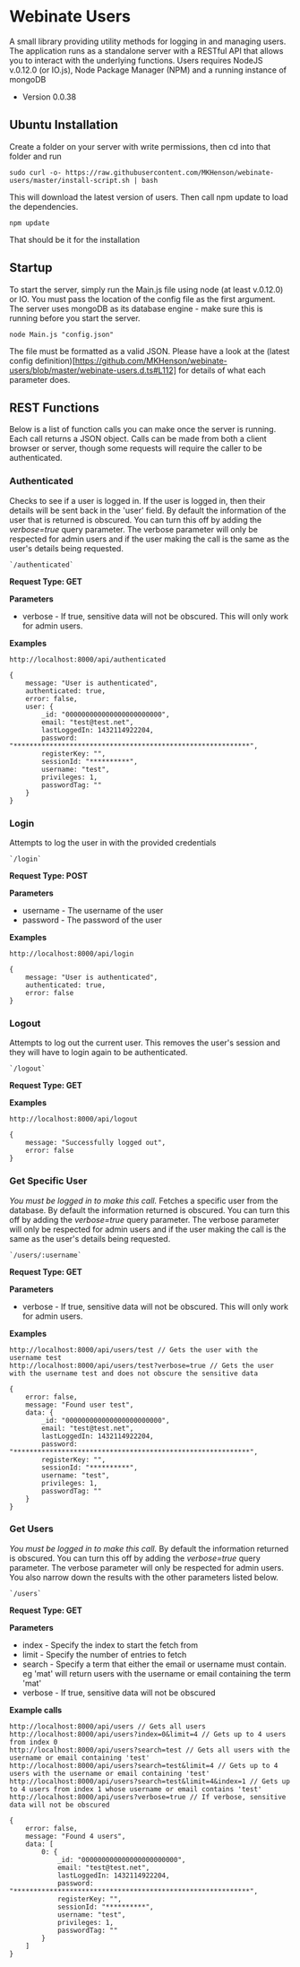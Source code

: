 Webinate Users
===============

A small library providing utility methods for logging in and managing users. The application runs as a standalone 
server with a RESTful API that allows you to interact with the underlying functions. Users requires NodeJS v.0.12.0 (or IO.js),
Node Package Manager (NPM) and a running instance of mongoDB

* Version 0.0.38

## Ubuntu Installation

Create a folder on your server with write permissions, then cd into that folder and run

	sudo curl -o- https://raw.githubusercontent.com/MKHenson/webinate-users/master/install-script.sh | bash
	
This will download the latest version of users. Then call npm update to load the dependencies.

	npm update

That should be it for the installation

## Startup
To start the server, simply run the Main.js file using node (at least v.0.12.0) or IO. 
You must pass the location of the config file as the first argument. 
The server uses mongoDB as its database engine - make sure this is running before you start the server.

    node Main.js "config.json"

The file must be formatted as a valid JSON. 
Please have a look at the (latest config definition)[https://github.com/MKHenson/webinate-users/blob/master/webinate-users.d.ts#L112] 
for details of what each parameter does.


## REST Functions
Below is a list of function calls you can make once the server is running. Each call returns a JSON 
object. Calls can be made from both a client browser or server, though some requests will require
the caller to be authenticated.



### Authenticated

Checks to see if a user is logged in. If the user is logged in, then their details will be sent back in the 'user' field.
By default the information of the user that is returned is obscured. You can turn this off
by adding the *verbose=true* query parameter. The verbose parameter will only be respected for admin users and if the
user making the call is the same as the user's details being requested.

    `/authenticated`

**Request Type: GET**

**Parameters**
* verbose - If true, sensitive data will not be obscured. This will only work for admin users.

**Examples**
```
http://localhost:8000/api/authenticated

{
	message: "User is authenticated",
	authenticated: true,
	error: false,
	user: {
		_id: "000000000000000000000000",
		email: "test@test.net",
		lastLoggedIn: 1432114922204,
		password: "***********************************************************",
		registerKey: "",
		sessionId: "**********",
		username: "test",
		privileges: 1,
		passwordTag: ""
	}
}
```

### Login

Attempts to log the user in with the provided credentials

    `/login`

**Request Type: POST**

**Parameters**
* username - The username of the user
* password - The password of the user

**Examples**
```
http://localhost:8000/api/login

{
	message: "User is authenticated",
	authenticated: true,
	error: false
}
```


### Logout

Attempts to log out the current user. This removes the user's session and they will have to login again to be authenticated.

    `/logout`

**Request Type: GET**

**Examples**
```
http://localhost:8000/api/logout

{
	message: "Successfully logged out",
	error: false
}
```


### Get Specific User

*You must be logged in to make this call.* 
Fetches a specific user from the database. By default the information returned is obscured. You can turn this off
by adding the *verbose=true* query parameter. The verbose parameter will only be respected for admin users and if the
user making the call is the same as the user's details being requested.

    `/users/:username`

**Request Type: GET**

**Parameters**
* verbose - If true, sensitive data will not be obscured. This will only work for admin users.

**Examples**
```
http://localhost:8000/api/users/test // Gets the user with the username test
http://localhost:8000/api/users/test?verbose=true // Gets the user with the username test and does not obscure the sensitive data

{
	error: false,
	message: "Found user test",
	data: {
		_id: "000000000000000000000000",
		email: "test@test.net",
		lastLoggedIn: 1432114922204,
		password: "***********************************************************",
		registerKey: "",
		sessionId: "**********",
		username: "test",
		privileges: 1,
		passwordTag: ""
	}
}
```



### Get Users
*You must be logged in to make this call.* By default the information returned is obscured. You can turn this off
by adding the *verbose=true* query parameter. The verbose parameter will only be respected for admin users. You
also narrow down the results with the other parameters listed below.

    `/users`

**Request Type: GET**

**Parameters**
* index - Specify the index to start the fetch from
* limit - Specify the number of entries to fetch
* search - Specify a term that either the email or username must contain. eg 'mat' will return users with the username or email containing the term 'mat'
* verbose - If true, sensitive data will not be obscured

**Example calls**
```
http://localhost:8000/api/users // Gets all users
http://localhost:8000/api/users?index=0&limit=4 // Gets up to 4 users from index 0
http://localhost:8000/api/users?search=test // Gets all users with the username or email containing 'test'
http://localhost:8000/api/users?search=test&limit=4 // Gets up to 4 users with the username or email containing 'test'
http://localhost:8000/api/users?search=test&limit=4&index=1 // Gets up to 4 users from index 1 whose username or email contains 'test'
http://localhost:8000/api/users?verbose=true // If verbose, sensitive data will not be obscured

{
	error: false,
	message: "Found 4 users",
	data: [ 
		0: {
			_id: "000000000000000000000000",
			email: "test@test.net",
			lastLoggedIn: 1432114922204,
			password: "***********************************************************",
			registerKey: "",
			sessionId: "**********",
			username: "test",
			privileges: 1,
			passwordTag: ""
		}
	]
}
```